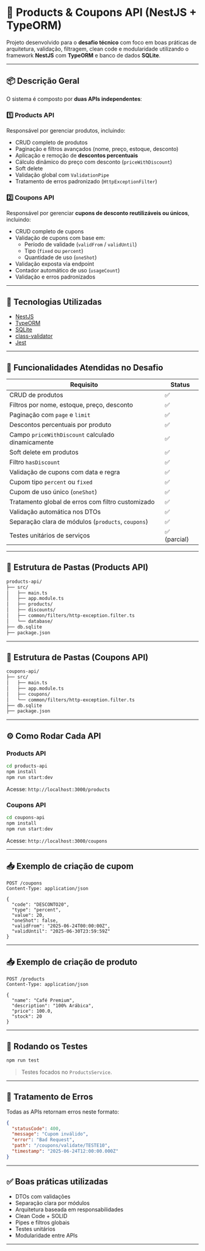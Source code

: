 
# 🛒 Products & Coupons API (NestJS + TypeORM)

Projeto desenvolvido para o **desafio técnico** com foco em boas práticas de arquitetura, validação, filtragem, clean code e modularidade utilizando o framework **NestJS** com **TypeORM** e banco de dados **SQLite**.

---

## 📦 Descrição Geral

O sistema é composto por **duas APIs independentes**:

### 1️⃣ Products API
Responsável por gerenciar produtos, incluindo:
- CRUD completo de produtos
- Paginação e filtros avançados (nome, preço, estoque, desconto)
- Aplicação e remoção de **descontos percentuais**
- Cálculo dinâmico do preço com desconto (`priceWithDiscount`)
- Soft delete
- Validação global com `ValidationPipe`
- Tratamento de erros padronizado (`HttpExceptionFilter`)

### 2️⃣ Coupons API
Responsável por gerenciar **cupons de desconto reutilizáveis ou únicos**, incluindo:
- CRUD completo de cupons
- Validação de cupons com base em:
  - Período de validade (`validFrom` / `validUntil`)
  - Tipo (`fixed` ou `percent`)
  - Quantidade de uso (`oneShot`)
- Validação exposta via endpoint
- Contador automático de uso (`usageCount`)
- Validação e erros padronizados

---

## 🧱 Tecnologias Utilizadas

- [NestJS](https://nestjs.com/)
- [TypeORM](https://typeorm.io/)
- [SQLite](https://www.sqlite.org/)
- [class-validator](https://github.com/typestack/class-validator)
- [Jest](https://jestjs.io/)

---

## 🧪 Funcionalidades Atendidas no Desafio

| Requisito                                               | Status |
|----------------------------------------------------------|--------|
| CRUD de produtos                                         | ✅     |
| Filtros por nome, estoque, preço, desconto               | ✅     |
| Paginação com `page` e `limit`                           | ✅     |
| Descontos percentuais por produto                        | ✅     |
| Campo `priceWithDiscount` calculado dinamicamente        | ✅     |
| Soft delete em produtos                                  | ✅     |
| Filtro `hasDiscount`                                     | ✅     |
| Validação de cupons com data e regra                     | ✅     |
| Cupom tipo `percent` ou `fixed`                          | ✅     |
| Cupom de uso único (`oneShot`)                           | ✅     |
| Tratamento global de erros com filtro customizado        | ✅     |
| Validação automática nos DTOs                            | ✅     |
| Separação clara de módulos (`products`, `coupons`)       | ✅     |
| Testes unitários de serviços                             | ✅ (parcial) |

---

## 📁 Estrutura de Pastas (Products API)

```bash
products-api/
├── src/
│   ├── main.ts
│   ├── app.module.ts
│   ├── products/
│   ├── discounts/
│   ├── common/filters/http-exception.filter.ts
│   └── database/
├── db.sqlite
├── package.json
```

---

## 📁 Estrutura de Pastas (Coupons API)

```bash
coupons-api/
├── src/
│   ├── main.ts
│   ├── app.module.ts
│   ├── coupons/
│   └── common/filters/http-exception.filter.ts
├── db.sqlite
├── package.json
```

---

## ⚙️ Como Rodar Cada API

### Products API

```bash
cd products-api
npm install
npm run start:dev
```

Acesse: `http://localhost:3000/products`

### Coupons API

```bash
cd coupons-api
npm install
npm run start:dev
```

Acesse: `http://localhost:3000/coupons`

---

## 📥 Exemplo de criação de cupom

```http
POST /coupons
Content-Type: application/json

{
  "code": "DESCONTO20",
  "type": "percent",
  "value": 20,
  "oneShot": false,
  "validFrom": "2025-06-24T00:00:00Z",
  "validUntil": "2025-06-30T23:59:59Z"
}
```

---

## 📥 Exemplo de criação de produto

```http
POST /products
Content-Type: application/json

{
  "name": "Café Premium",
  "description": "100% Arábica",
  "price": 100.0,
  "stock": 20
}
```

---

## 🧪 Rodando os Testes

```bash
npm run test
```

> Testes focados no `ProductsService`.

---


## 📜 Tratamento de Erros

Todas as APIs retornam erros neste formato:

```json
{
  "statusCode": 400,
  "message": "Cupom inválido",
  "error": "Bad Request",
  "path": "/coupons/validate/TESTE10",
  "timestamp": "2025-06-24T12:00:00.000Z"
}
```

---

## ✅ Boas práticas utilizadas

- DTOs com validações
- Separação clara por módulos
- Arquitetura baseada em responsabilidades
- Clean Code + SOLID
- Pipes e filtros globais
- Testes unitários
- Modularidade entre APIs

---